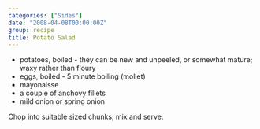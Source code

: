 ```yaml
---
categories: ["Sides"]
date: "2008-04-08T00:00:00Z"
group: recipe
title: Potato Salad
---
```


- potatoes, boiled - they can be new and unpeeled, or somewhat mature; waxy rather than floury
- eggs, boiled - 5 minute boiling (mollet)
- mayonaisse
- a couple of anchovy fillets
- mild onion or spring onion

Chop into suitable sized chunks, mix and serve.
